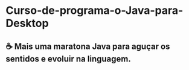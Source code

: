# Curso-de-programa-o-Java-para-Desktop
## :coffee: Mais uma maratona Java para aguçar os sentidos e evoluir na linguagem.
